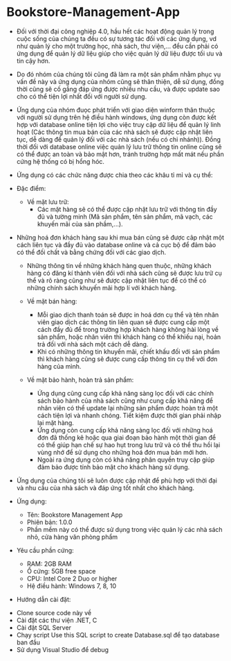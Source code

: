 # Bookstore-Management-App

- Đối với thời đại công nghiệp 4.0, hầu hết các hoạt động quản lý trong cuộc sống của chúng ta đều có sự tương tác đối với các ứng dụng, vd như quản lý cho một trường học, nhà sách, thư viện,... đểu cần phải có ứng dụng để quản lý dữ liệu giúp cho việc quản lý dữ liệu được tối ưu và tin cậy hơn.

- Do đó nhóm của chúng tôi cũng đã làm ra một sản phẩm nhằm phục vụ vấn đề này và ứng dụng của nhóm cũng sẽ thân thiện, dễ sử dụng, đồng thời cũng sẽ cố gắng đáp ứng được nhiều nhu cầu, và được update sao cho có thể tiện lợi nhất đối với người sử dụng.

- Ứng dụng của nhóm đuọc phát triển với giao diện winform thân thuộc với người sử dụng trên hệ điều hành windows, ứng dụng còn được kết hợp với database online tiện lợi cho việc truy cập dữ liệu để quản lý linh hoạt (Các thông tin mua bán của các nhà sách sẽ được cập nhật liên tục, dễ dàng để quản lý đối với các nhà sách (nếu có chi nhánh)). Đồng thời đối với database online việc quản lý lưu trữ thông tin online cũng sẽ có thể được an toàn và bảo mật hơn, tránh trường hợp mất mát nếu phần cứng hệ thống có bị hổng hóc.

- Ứng dụng có các chức năng được chia theo các khâu tỉ mỉ và cụ thể: 
- Đặc điểm:
  + Về mặt lưu trữ:
     + Các mặt hàng sẽ có thể được cập nhật lưu trữ với thông tin đầy đủ và tường minh (Mã sản phẩm, tên sản phẩm, mã vạch, các khuyến mãi của sản phầm,...).
+ Những hoá đơn khách hàng sau khi mua bán cũng sẽ được câp nhật một cách liên tục và đầy đủ vào database online và cả cục bộ để đảm bảo có thể đối chất và bằng chứng đối với các giao dịch.
    + Những thông tin về những khách hàng quen thuộc, những khách hàng có đăng kí thành viên đối với nhà sách cũng sẽ được lưu trữ cụ thể và rõ ràng cũng như sẽ được cập nhật liên tục để có thể có những chính sách khuyến mãi hợp lí với khách hàng.
   + Về mặt bán hàng:
     + Mỗi giao dịch thanh toán sẽ được in hoá dơn cụ thể và tên nhân viên giao dịch các thông tin liên quan sẽ được cung cấp một cách đầy đủ để trong trường hợp khách hàng không hài lòng về sản phẩm, hoặc nhân viên thì khách hàng có thể khiếu nại, hoản trả đối với nhà sách một cách dễ dàng.
     + Khi có những thông tin khuyến mãi, chiết khấu đối với sản phẩm thì khách hàng cũng sẽ được cung cấp thông tin cụ thể với đơn hàng của mình.
     
   + Về mặt bảo hành, hoàn trả sản phẩm:
     + Ứng dụng cũng cung cấp khả năng sàng lọc đối với các chính sách bảo hành của nhà sách cũng như cung cấp khả năng để nhân viên có thể  update lại những sản phẩm được hoàn trả một cách tiện lợi và nhanh chóng. Tiết kiệm được thời gian phải nhập lại mặt hàng.
     + Ứng dụng còn cung cấp khả năng sàng lọc đối với những hoá đơn đã thống kê hoặc qua giai đoạn bảo hành một thời gian để có thể giúp hạn chế sự hao hụt trong lưu trữ và có thể thu hồi lại vùng nhớ để sử dụng cho những hoá đơn mua bán mới hơn. 
     + Ngoài ra ứng dụng còn có khả năng phân quyền truy cập giúp đảm bảo được tính bảo mật cho khách hàng sử dụng. 
- Ứng dụng của chúng tôi sẽ luôn được cập nhật để phù hợp với thời đại và nhu cầu của nhà sách và đáp ứng tốt nhất cho khách hàng. 

- Ứng dụng:
  + Tên: Bookstore Management App
  + Phiên bản: 1.0.0
  + Phần mềm này có thể được sử dụng trong việc quản lý các nhà sách nhỏ, cửa hàng văn phòng phẩm
  
- Yêu cầu phần cứng:
  + RAM: 2GB RAM
  + Ổ cứng: 5GB free space
  + CPU: Intel Core 2 Duo or higher
  + Hệ điều hành: Windows 7, 8, 10
 
 - Hướng dẫn cài đặt:
  + Clone source code này về
  + Cài đặt các thư viện .NET, C
  + Cài đặt SQL Server
  + Chạy script Use this SQL script to create Database.sql để tạo database ban đầu
  + Sử dụng Visual Studio để debug
 
     
